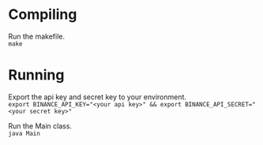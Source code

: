 # Compiling 
Run the makefile. \
`make`

# Running
Export the api key and secret key to your environment. \
`export BINANCE_API_KEY="<your api key>" && export BINANCE_API_SECRET="<your secret key>"` 

Run the Main class. \
`java Main`
